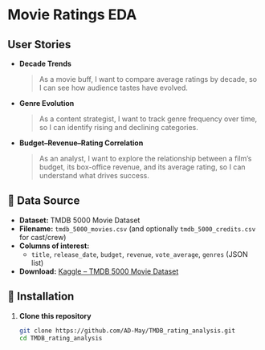 # Movie Ratings EDA

## User Stories

- **Decade Trends**  
  > As a movie buff, I want to compare average ratings by decade, so I can see how audience tastes have evolved.  
- **Genre Evolution**  
  > As a content strategist, I want to track genre frequency over time, so I can identify rising and declining categories.  
- **Budget–Revenue–Rating Correlation**  
  > As an analyst, I want to explore the relationship between a film’s budget, its box-office revenue, and its average rating, so I can understand what drives success.

## 📂 Data Source

- **Dataset:** TMDB 5000 Movie Dataset  
- **Filename:** `tmdb_5000_movies.csv` (and optionally `tmdb_5000_credits.csv` for cast/crew)  
- **Columns of interest:**  
  - `title`, `release_date`, `budget`, `revenue`, `vote_average`, `genres` (JSON list)  
- **Download:** [Kaggle – TMDB 5000 Movie Dataset](https://www.kaggle.com/datasets/tmdb/tmdb-movie-metadata)

## 🔧 Installation

1. **Clone this repository**  
   ```bash
   git clone https://github.com/AD-May/TMDB_rating_analysis.git
   cd TMDB_rating_analysis
   ```
